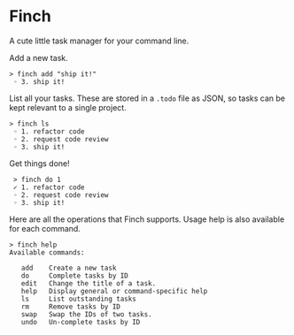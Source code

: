 # Finch

A cute little task manager for your command line.

Add a new task. 
```
> finch add "ship it!"
 ◦ 3. ship it!
```

List all your tasks. 
These are stored in a `.todo` file as JSON, 
so tasks can be kept relevant to a single project.
```
> finch ls
 ◦ 1. refactor code
 ◦ 2. request code review
 ◦ 3. ship it!
```

Get things done!
```
 > finch do 1
 ✓ 1. refactor code
 ◦ 2. request code review
 ◦ 3. ship it!
```

Here are all the operations that Finch supports.
Usage help is also available for each command.

```
> finch help
Available commands:

   add    Create a new task
   do     Complete tasks by ID
   edit   Change the title of a task.
   help   Display general or command-specific help
   ls     List outstanding tasks
   rm     Remove tasks by ID
   swap   Swap the IDs of two tasks.
   undo   Un-complete tasks by ID
```
